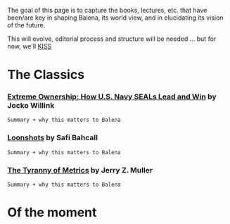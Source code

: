 The goal of this page is to capture the books, lectures, etc. that have been/are key in shaping Balena, its world view, and in elucidating its vision of the future.

This will evolve, editorial process and structure will be needed … but for now, we'll [KISS](https://kenwilsonelt.files.wordpress.com/2011/05/keep-it-simple-stupid.jpg)

# The Classics

### [Extreme Ownership: How U.S. Navy SEALs Lead and Win](https://www.goodreads.com/book/show/23848190-extreme-ownership?ac=1&from_search=true&qid=cxxQHgNxF5&rank=1) by Jocko Willink

`Summary + why this matters to Balena`

### [Loonshots](https://www.goodreads.com/book/show/39863447-loonshots?ac=1&from_search=true&qid=yYijQ5z8Vy&rank=1) by Safi Bahcall

`Summary + why this matters to Balena`

### [The Tyranny of Metrics](https://www.goodreads.com/book/show/36644895-the-tyranny-of-metrics?ac=1&from_search=true&qid=bYTXVYX8bY&rank=1) by Jerry Z. Muller
`Summary + why this matters to Balena`

# Of the moment